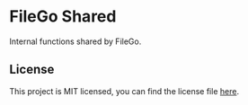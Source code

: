 # FileGo Shared

Internal functions shared by FileGo.

## License

This project is MIT licensed, 
you can find the license file [here](./LICENSE).
